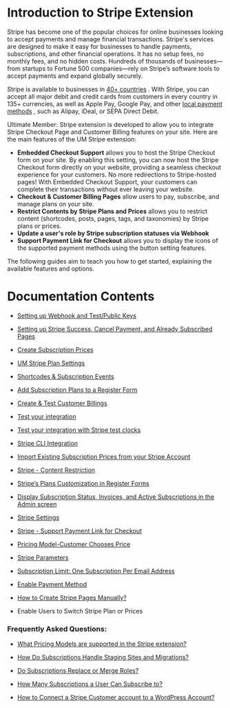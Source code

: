 ---
---
# Introduction to Stripe Extension
 Stripe has become one of the popular choices for online businesses looking to accept payments and manage financial transactions. Stripe's services are designed to make it easy for businesses to handle payments, subscriptions, and other financial operations. It has no setup fees, no monthly fees, and no hidden costs. Hundreds of thousands of businesses—from startups to Fortune 500 companies—rely on Stripe’s software tools to accept payments and expand globally securely.

 Stripe is available to businesses in  [40+ countries](https://stripe.com/global) . With Stripe, you can accept all major debit and credit cards from customers in every country in 135+ currencies, as well as Apple Pay, Google Pay, and other  [local payment methods](https://stripe.com/en-US/payments/payment-methods-guide#payment-method-fact-sheets) , such as Alipay, iDeal, or SEPA Direct Debit.

 Ultimate Member: Stripe extension is developed to allow you to integrate Stripe Checkout Page and Customer Billing features on your site. Here are the main features of the UM Stripe extension:

- <strong>Embedded Checkout Support</strong> allows you to host the Stripe Checkout form on your site. By enabling this setting, you can now host the Stripe Checkout form directly on your website, providing a seamless checkout experience for your customers. No more redirections to Stripe-hosted pages! With Embedded Checkout Support, your customers can complete their transactions without ever leaving your website.
- <strong>Checkout &amp; Customer Billing Pages</strong> allow users to pay, subscribe, and manage plans on your site.
- <strong>Restrict Contents by Stripe Plans and Prices</strong> allows you to restrict content (shortcodes, posts, pages, tags, and taxonomies) by Stripe plans or prices.
- <strong>Update a user's role by Stripe subscription statuses via Webhook</strong>
- <strong>Support Payment Link for Checkout</strong> allows you to display the icons of the supported payment methods using the button setting features.

 The following guides aim to teach you how to get started, explaining the available features and options.

<strong>Documentation Contents</strong>
=======================================

- [Setting up Webhook and Test/Public Keys](/docs-v3/um-stripe/article/1607-stripe-setting-up-webhook-and-test-public-keys)
- [Setting up Stripe Success, Cancel Payment, and Already Subscribed Pages](/docs-v3/um-stripe/article/1609-stripe---setting-up-stripe-success-and-cancel-payment-pages)
- [Create Subscription Prices](/docs-v3/um-stripe/article/1617-create-subscription-prices)
- [UM Stripe Plan Settings](/docs-v3/um-stripe/article/1892-stripe-plan-settings)
- [Shortcodes &amp; Subscription Events](/docs-v3/um-stripe/article/1616-stripe-shortcodes-reference)
- [Add Subscription Plans to a Register Form](/docs-v3/um-stripe/article/1634-stripe---add-subscription-plans-to-a-registeration-form)
- [Create &amp; Test Customer Billings](/docs-v3/um-stripe/article/1611-stripe---create-test-customer-billings)
- [Test your integration](/docs-v3/um-stripe/article/1610-stripe---test-your-integration)
- [Test your integration with Stripe test clocks](/docs-v3/um-stripe/article/1803-test-your-integration-with-stripe-test-clocks)
- [Stripe CLI Integration](/docs-v3/um-stripe/article/1864-stripe-cli-integration)
- [Import Existing Subscription Prices from your Stripe Account](/docs-v3/um-stripe/article/1846-import-existing-subscription-prices-from-your-stripe-account)
- [Stripe - Content Restriction](/docs-v3/um-stripe/article/1805-stripe-content-restriction)
- [Stripe’s Plans Customization in Register Forms](/docs-v3/um-stripe/article/1859-stripe-s-plans-customization-in-register-forms)
- [Display Subscription Status, Invoices, and Active Subscriptions in the Admin screen](/docs-v3/um-stripe/article/1865-display-subscription-status-invoices-and-active-subscriptions-in-the-admin-screen)
- [Stripe Settings](/docs-v3/um-stripe/article/1886-stripe-settings)
- [Stripe - Support Payment Link for Checkout](/docs-v3/um-stripe/article/1885-stripe-support-payment-link-for-checkout)
- [Pricing Model-Customer Chooses Price](/docs-v3/um-stripe/article/1888-pricing-model-customer-chooses-price)
- [Stripe Parameters](/docs-v3/um-stripe/article/1899-stripe-placeholders-attribute)
- [Subscription Limit: One Subscription Per Email Address](/docs-v3/um-stripe/article/1898-subscription-limit-one-subscription-per-email-address)
- [Enable Payment Method](/docs-v3/um-stripe/article/1901-enable-payment-method)
- [How to Create Stripe Pages Manually?](/docs-v3/um-stripe/article/1900-how-to-create-stripe-pages-manually)
- <a>Enable Users to Switch Stripe Plan or Prices
    
    </a>

### <strong>Frequently Asked Questions:</strong>

- [What Pricing Models are supported in the Stripe extension?](/docs-v3/um-stripe/article/1880-stripe-faq-what-pricing-models-are-the-supported-in-the-stripe-extension)
- [How Do Subscriptions Handle Staging Sites and Migrations?](/docs-v3/um-stripe/article/1612-stripe-faq-how-do-subscriptions-handle-staging-sites-and-migrations)
- [Do Subscriptions Replace or Merge Roles?](/docs-v3/um-stripe/article/1618-do-subscriptions-replace-or-merge-roles)
- [How Many Subscriptions a User Can Subscribe to?](/docs-v3/um-stripe/article/1619-how-many-subscriptions-a-user-can-subscribe-to)
- [How to Connect a Stripe Customer account to a WordPress Account?](/docs-v3/um-stripe/article/1626-how-to-connect-a-stripe-customer-account-to-a-wordpress-account)

  [](/docs-v3/um-stripe/article/1626-how-to-connect-a-stripe-customer-account-to-a-wordpress-account)